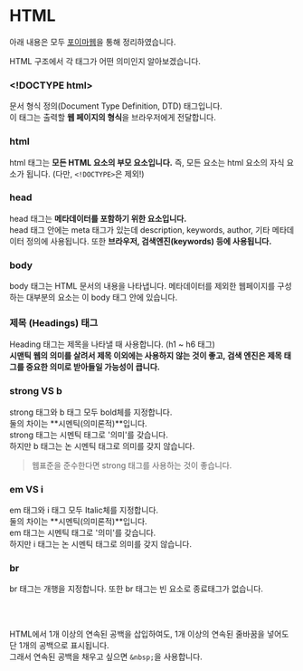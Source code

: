 # HTML

아래 내용은 모두 [포이마웹](https://poiemaweb.com/)을 통해 정리하였습니다.

HTML 구조에서 각 태그가 어떤 의미인지 알아보겠습니다.

### \<!DOCTYPE html>

문서 형식 정의(Document Type Definition, DTD) 태그입니다.  
이 태그는 출력할 **웹 페이지의 형식**을 브라우저에게 전달합니다.

### html

html 태그는 **모든 HTML 요소의 부모 요소입니다.** 즉, 모든 요소는 html 요소의 자식 요소가 됩니다. (다만, `<!DOCTYPE>`은 제외!)

### head

head 태그는 **메타데이터를 포함하기 위한 요소입니다.**  
head 태그 안에는 meta 태그가 있는데 description, keywords, author, 기타 메타데이터 정의에 사용됩니다. 또한 **브라우저, 검색엔진(keywords) 등에 사용됩니다.**

### body

body 태그는 HTML 문서의 내용을 나타냅니다. 메타데이터를 제외한 웹페이지를 구성하는 대부분의 요소는 이 body 태그 안에 있습니다.

### 제목 (Headings) 태그

Heading 태그는 제목을 나타낼 때 사용합니다. (h1 ~ h6 태그)  
**시맨틱 웹의 의미를 살려서 제목 이외에는 사용하지 않는 것이 좋고, 검색 엔진은 제목 태그를 중요한 의미로 받아들일 가능성이 큽니다.**

### strong VS b

strong 태그와 b 태그 모두 bold체를 지정합니다.  
둘의 차이는 **시멘틱(의미론적)**입니다.  
strong 태그는 시멘틱 태그로 '의미'를 갖습니다.  
하지만 b 태그는 논 시멘틱 태그로 의미를 갖지 않습니다.

> 웹표준을 준수한다면 strong 태그를 사용하는 것이 좋습니다.

### em VS i

em 태그와 i 태그 모두 Italic체를 지정합니다.  
둘의 차이는 **시멘틱(의미론적)**입니다.  
em 태그는 시멘틱 태그로 '의미'를 갖습니다.  
하지만 i 태그는 논 시멘틱 태그로 의미를 갖지 않습니다.

### br

br 태그는 개행을 지정합니다. 또한 br 태그는 빈 요소로 종료태그가 없습니다.

### &nbsp;

HTML에서 1개 이상의 연속된 공백을 삽입하여도, 1개 이상의 연속된 줄바꿈을 넣어도 단 1개의 공백으로 표시됩니다.  
그래서 연속된 공백을 채우고 싶으면 `&nbsp;`을 사용합니다.
